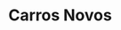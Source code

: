 <!DOCTYPE html>
<html lang="en">
<head>
    <meta charset="UTF-8">
    <meta name="viewport" content="width=device-width, initial-scale=1.0">
    <title>Document</title>
    <lnkrel="stylesheet"hrf="style.css">
</head>
<body>
     <h1>Carros Novos</h1>

<p><p>
</html>
